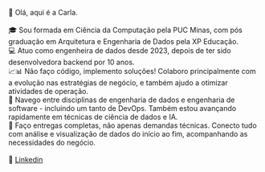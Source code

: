 🌻 Olá, aqui é a Carla.<br><br>
🎓 Sou formada em Ciência da Computação pela PUC Minas, com pós graduação em Arquitetura e Engenharia de Dados pela XP Educação.<br>
💻 Atuo como engenheira de dados desde 2023, depois de ter sido desenvolvedora backend por 10 anos. <br>
📈📊 Não faço código, implemento soluções! Colaboro principalmente com a evolução nas estratégias de negócio, e também ajudo a otimizar atividades de operação. <br/>
🚀 Navego entre disciplinas de engenharia de dados e engenharia de software - incluindo um tanto de DevOps. Também estou avançando rapidamente em técnicas de ciência de dados e IA. <br>
🎁 Faço entregas completas, não apenas demandas técnicas. Conecto tudo com análise e visualização de dados do início ao fim, acompanhando as necessidades do negócio.<br><br>
🔗 [Linkedin](https://www.linkedin.com/in/carlagteixeira/)
